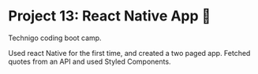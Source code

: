 # Project 13: React Native App 📱
Technigo coding boot camp.

Used react Native for the first time, and created a two paged app. Fetched quotes from an API and used Styled Components.
